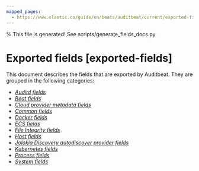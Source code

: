 ```yaml
---
mapped_pages:
  - https://www.elastic.co/guide/en/beats/auditbeat/current/exported-fields.html
---
```


% This file is generated! See scripts/generate_fields_docs.py
                 
# Exported fields [exported-fields]

This document describes the fields that are exported by Auditbeat. They are grouped in the following categories:

* [*Auditd fields*](/reference/auditbeat/exported-fields-auditd.md)
* [*Beat fields*](/reference/auditbeat/exported-fields-beat-common.md)
* [*Cloud provider metadata fields*](/reference/auditbeat/exported-fields-cloud.md)
* [*Common fields*](/reference/auditbeat/exported-fields-common.md)
* [*Docker fields*](/reference/auditbeat/exported-fields-docker-processor.md)
* [*ECS fields*](/reference/auditbeat/exported-fields-ecs.md)
* [*File Integrity fields*](/reference/auditbeat/exported-fields-file_integrity.md)
* [*Host fields*](/reference/auditbeat/exported-fields-host-processor.md)
* [*Jolokia Discovery autodiscover provider fields*](/reference/auditbeat/exported-fields-jolokia-autodiscover.md)
* [*Kubernetes fields*](/reference/auditbeat/exported-fields-kubernetes-processor.md)
* [*Process fields*](/reference/auditbeat/exported-fields-process.md)
* [*System fields*](/reference/auditbeat/exported-fields-system.md)
